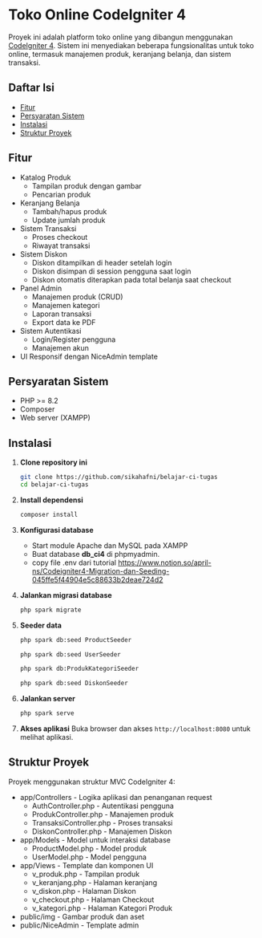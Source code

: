 # Toko Online CodeIgniter 4

Proyek ini adalah platform toko online yang dibangun menggunakan [CodeIgniter 4](https://codeigniter.com/). Sistem ini menyediakan beberapa fungsionalitas untuk toko online, termasuk manajemen produk, keranjang belanja, dan sistem transaksi.

## Daftar Isi

- [Fitur](#fitur)
- [Persyaratan Sistem](#persyaratan-sistem)
- [Instalasi](#instalasi)
- [Struktur Proyek](#struktur-proyek)

## Fitur

- Katalog Produk
  - Tampilan produk dengan gambar
  - Pencarian produk
- Keranjang Belanja
  - Tambah/hapus produk
  - Update jumlah produk
- Sistem Transaksi
  - Proses checkout
  - Riwayat transaksi
- Sistem Diskon
  - Diskon ditampilkan di header setelah login
  - Diskon disimpan di session pengguna saat login
  - Diskon otomatis diterapkan pada total belanja saat checkout
- Panel Admin
  - Manajemen produk (CRUD)
  - Manajemen kategori
  - Laporan transaksi
  - Export data ke PDF
- Sistem Autentikasi
  - Login/Register pengguna
  - Manajemen akun
- UI Responsif dengan NiceAdmin template

## Persyaratan Sistem

- PHP >= 8.2
- Composer
- Web server (XAMPP)

## Instalasi

1. **Clone repository ini**
   ```bash
   git clone https://github.com/sikahafni/belajar-ci-tugas
   cd belajar-ci-tugas
   ```
2. **Install dependensi**
   ```bash
   composer install
   ```
3. **Konfigurasi database**

   - Start module Apache dan MySQL pada XAMPP
   - Buat database **db_ci4** di phpmyadmin.
   - copy file .env dari tutorial https://www.notion.so/april-ns/Codeigniter4-Migration-dan-Seeding-045ffe5f44904e5c88633b2deae724d2

4. **Jalankan migrasi database**
   ```bash
   php spark migrate
   ```
5. **Seeder data**
   ```bash
   php spark db:seed ProductSeeder
   ```
   ```bash
   php spark db:seed UserSeeder
   ```
   ```bash
   php spark db:ProdukKategoriSeeder
   ```
   ```bash
   php spark db:seed DiskonSeeder
   ```
6. **Jalankan server**
   ```bash
   php spark serve
   ```
7. **Akses aplikasi**
   Buka browser dan akses `http://localhost:8080` untuk melihat aplikasi.

## Struktur Proyek

Proyek menggunakan struktur MVC CodeIgniter 4:

- app/Controllers - Logika aplikasi dan penanganan request
  - AuthController.php - Autentikasi pengguna
  - ProdukController.php - Manajemen produk
  - TransaksiController.php - Proses transaksi
  - DiskonController.php - Manajemen Diskon
- app/Models - Model untuk interaksi database
  - ProductModel.php - Model produk
  - UserModel.php - Model pengguna
- app/Views - Template dan komponen UI
  - v_produk.php - Tampilan produk
  - v_keranjang.php - Halaman keranjang
  - v_diskon.php - Halaman Diskon
  - v_checkout.php - Halaman Checkout
  - v_kategori.php - Halaman Kategori Produk
- public/img - Gambar produk dan aset
- public/NiceAdmin - Template admin
